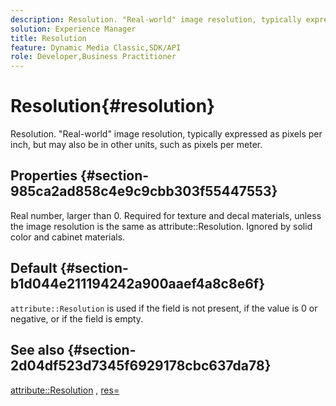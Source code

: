 ```yaml
---
description: Resolution. "Real-world" image resolution, typically expressed as pixels per inch, but may also be in other units, such as pixels per meter.
solution: Experience Manager
title: Resolution
feature: Dynamic Media Classic,SDK/API
role: Developer,Business Practitioner
---
```


# Resolution{#resolution}

Resolution. "Real-world" image resolution, typically expressed as pixels per inch, but may also be in other units, such as pixels per meter.

## Properties {#section-985ca2ad858c4e9c9cbb303f55447553}

Real number, larger than 0. Required for texture and decal materials, unless the image resolution is the same as attribute::Resolution. Ignored by solid color and cabinet materials.

## Default {#section-b1d044e211194242a900aaef4a8c8e6f}

`attribute::Resolution` is used if the field is not present, if the value is 0 or negative, or if the field is empty.

## See also {#section-2d04df523d7345f6929178cbc637da78}

[attribute::Resolution](../../../../../ir-api/material-cat/image-rendering-api-ref/c-ir-material-catalog/c-ir-material-data-reference/r-ir-resolution-dataref.md#reference-09fe14e6bfbf4db6b7f4369fffecc806) , [res=](../../../../../ir-api/http-protocol/image-rendering-api-ref/c-ir-http-protocol-ref/c-ir-http-protocol-command-reference/r-ir-res.md#reference-0ad9de8887144c83a6db97b4994f7c04) 
